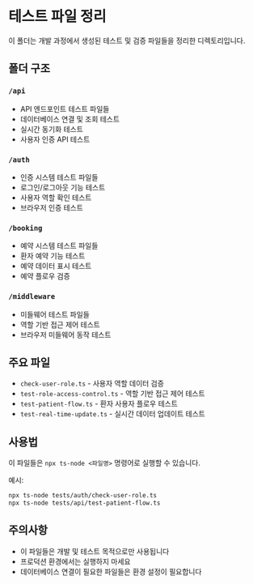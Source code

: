 # 테스트 파일 정리

이 폴더는 개발 과정에서 생성된 테스트 및 검증 파일들을 정리한 디렉토리입니다.

## 폴더 구조

### `/api`
- API 엔드포인트 테스트 파일들
- 데이터베이스 연결 및 조회 테스트
- 실시간 동기화 테스트
- 사용자 인증 API 테스트

### `/auth`
- 인증 시스템 테스트 파일들
- 로그인/로그아웃 기능 테스트
- 사용자 역할 확인 테스트
- 브라우저 인증 테스트

### `/booking`
- 예약 시스템 테스트 파일들
- 환자 예약 기능 테스트
- 예약 데이터 표시 테스트
- 예약 플로우 검증

### `/middleware`
- 미들웨어 테스트 파일들
- 역할 기반 접근 제어 테스트
- 브라우저 미들웨어 동작 테스트

## 주요 파일

- `check-user-role.ts` - 사용자 역할 데이터 검증
- `test-role-access-control.ts` - 역할 기반 접근 제어 테스트
- `test-patient-flow.ts` - 환자 사용자 플로우 테스트
- `test-real-time-update.ts` - 실시간 데이터 업데이트 테스트

## 사용법

이 파일들은 `npx ts-node <파일명>` 명령어로 실행할 수 있습니다.

예시:
```bash
npx ts-node tests/auth/check-user-role.ts
npx ts-node tests/api/test-patient-flow.ts
```

## 주의사항

- 이 파일들은 개발 및 테스트 목적으로만 사용됩니다
- 프로덕션 환경에서는 실행하지 마세요
- 데이터베이스 연결이 필요한 파일들은 환경 설정이 필요합니다